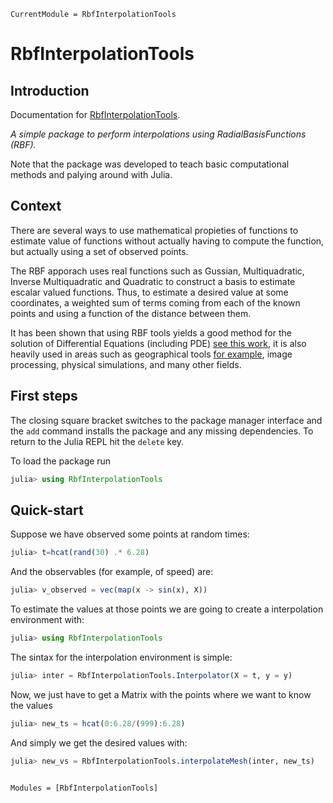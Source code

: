 ```@meta
CurrentModule = RbfInterpolationTools
```

# RbfInterpolationTools

## Introduction
Documentation for [RbfInterpolationTools](https://github.com/munozariasjm/RbfInterpolationTools.jl).

*A simple package to perform interpolations using RadialBasisFunctions (RBF).*

Note that the package was developed to teach basic computational methods and palying around with Julia.

## Context
There are several ways to use mathematical propieties of functions to estimate value of functions without actually having to compute the function, but actually using a set of observed points.

The RBF apporach uses real functions such as Gussian, Multiquadratic, Inverse Multiquadratic and Quadratic to construct a basis to estimate escalar valued functions. Thus, to estimate a desired value at some coordinates, a weighted sum of terms coming from each of the known points and using a function of the distance between them.  

It has been shown that using RBF tools yields a good method for the solution of Differential Equations (including PDE) [see this work](https://www.sciencedirect.com/science/article/pii/S0021999112003452?casa_token=yaVWK6TnWhQAAAAA:7hR7lH7jEvOJcbQ3aE_C1s2-1lmTJnjmJuxqH3V9zNFnIx3X89aGLBO-iI3MePy8jrvv6fLFgv9b), it is also heavily used in areas such as geographical tools [for example](https://link.springer.com/chapter/10.1007/978-3-030-39081-5_12), image processing, physical simulations, and many other fields.

## First steps
The closing square bracket switches to the package manager interface and the ```add``` command installs the package and any missing dependencies. To return to the Julia REPL hit the ```delete``` key.

To load the package run

```julia
julia> using RbfInterpolationTools
```
## Quick-start
Suppose we have observed some points at random times:
```julia
julia> t=hcat(rand(30) .* 6.28)
```
And the observables (for example, of speed) are:
```julia
julia> v_observed = vec(map(x -> sin(x), X))
```
To estimate the values at those points we are going to create a interpolation environment with: 
```julia
julia> using RbfInterpolationTools

```
The sintax for the interpolation environment is simple:
```julia
julia> inter = RbfInterpolationTools.Interpolator(X = t, y = y)

```
Now, we just have to get a Matrix with the points where we want to know the values
```julia
julia> new_ts = hcat(0:6.28/(999):6.28)

```
And simply we get the desired values with:
```julia
julia> new_vs = RbfInterpolationTools.interpolateMesh(inter, new_ts)

```

```@index
```

```@autodocs
Modules = [RbfInterpolationTools]
```
